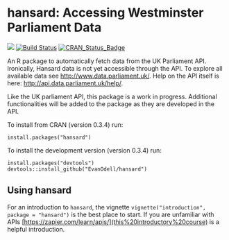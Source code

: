 
<!-- README.md is generated from README.Rmd. Please edit that file -->
hansard: Accessing Westminster Parliament Data
==============================================

[![](http://cranlogs.r-pkg.org/badges/hansard)](https://dgrtwo.shinyapps.io/cranview/) [![Build Status](https://travis-ci.org/EvanOdell/hansard.png?branch=master)](https://travis-ci.org/EvanOdell/hansard) [![CRAN\_Status\_Badge](https://www.r-pkg.org/badges/version/hansard)](https://cran.r-project.org/package=hansard)

An R package to automatically fetch data from the UK Parliament API. Ironically, Hansard data is not yet accessible through the API. To explore all available data see <http://www.data.parliament.uk/>. Help on the API itself is here: <http://api.data.parliament.uk/help/>.

Like the UK parliament API, this package is a work in progress. Additional functionalities will be added to the package as they are developed in the API.

To install from CRAN (version 0.3.4) run:

    install.packages("hansard")

To install the development version (version 0.3.4) run:

    install.packages("devtools")
    devtools::install_github("EvanOdell/hansard")

Using hansard
-------------

For an introduction to `hansard`, the vignette `vignette("introduction", package = "hansard")` is the best place to start. If you are unfamiliar with APIs [https://zapier.com/learn/apis/](this%20introductory%20course) is a helpful introduction.
